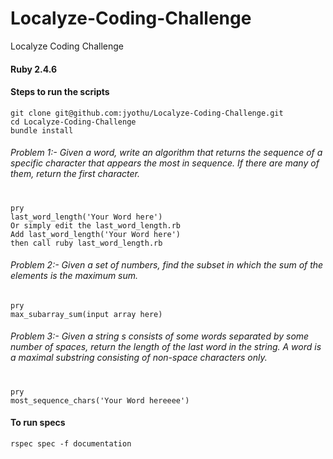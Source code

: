 # Localyze-Coding-Challenge
Localyze Coding Challenge

#### Ruby 2.4.6

#### Steps to run the scripts
```
git clone git@github.com:jyothu/Localyze-Coding-Challenge.git
cd Localyze-Coding-Challenge
bundle install
```

###### Problem 1:- Given a word, write an algorithm that returns the sequence of a specific character that appears the most in sequence. If there are many of them, return the first character.
#

```
pry
last_word_length('Your Word here')
Or simply edit the last_word_length.rb 
Add last_word_length('Your Word here')
then call ruby last_word_length.rb
```

###### Problem 2:- Given a set of numbers, find the subset in which the sum of the elements is the maximum sum.

```
pry
max_subarray_sum(input array here)
```

###### Problem 3:- Given a string s consists of some words separated by some number of spaces, return the length of the last word in the string. A word is a maximal substring consisting of non-space characters only.
#

```
pry
most_sequence_chars('Your Word hereeee')
```

#### To run specs

```
rspec spec -f documentation
```

